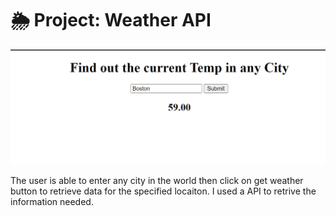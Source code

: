 # 🌦 Project: Weather API

![](ScreenshotWeather.png)

The user is able to enter any city in the world then click on get weather button to retrieve data for the specified locaiton. I used a API to retrive the information needed. 
